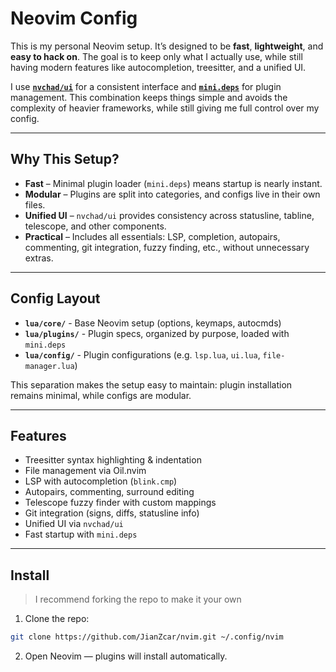 # Neovim Config

This is my personal Neovim setup. It’s designed to be **fast**, **lightweight**, and **easy to hack on**. The goal is to keep only what I actually use, while still having modern features like autocompletion, treesitter, and a unified UI.

I use **[`nvchad/ui`](https://github.com/NvChad/ui)** for a consistent interface and **[`mini.deps`](https://github.com/nvim-mini/mini.deps)** for plugin management. This combination keeps things simple and avoids the complexity of heavier frameworks, while still giving me full control over my config.

---

## Why This Setup?

* **Fast** – Minimal plugin loader (`mini.deps`) means startup is nearly instant.
* **Modular** – Plugins are split into categories, and configs live in their own files.
* **Unified UI** – `nvchad/ui` provides consistency across statusline, tabline, telescope, and other components.
* **Practical** – Includes all essentials: LSP, completion, autopairs, commenting, git integration, fuzzy finding, etc., without unnecessary extras.

---

## Config Layout

* **`lua/core/`** - Base Neovim setup (options, keymaps, autocmds)
* **`lua/plugins/`** - Plugin specs, organized by purpose, loaded with `mini.deps`
* **`lua/config/`** - Plugin configurations (e.g. `lsp.lua`, `ui.lua`, `file-manager.lua`)

This separation makes the setup easy to maintain: plugin installation remains minimal, while configs are modular.

---

## Features

* Treesitter syntax highlighting & indentation
* File management via Oil.nvim
* LSP with autocompletion (`blink.cmp`)
* Autopairs, commenting, surround editing
* Telescope fuzzy finder with custom mappings
* Git integration (signs, diffs, statusline info)
* Unified UI via `nvchad/ui`
* Fast startup with `mini.deps`

---

## Install
> I recommend forking the repo to make it your own

1. Clone the repo:

```bash
git clone https://github.com/JianZcar/nvim.git ~/.config/nvim
```

2. Open Neovim — plugins will install automatically.

